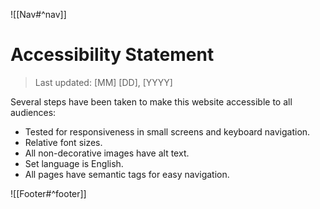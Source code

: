![[Nav#^nav]]

# Accessibility Statement
> Last updated: [MM] [DD], [YYYY]

Several steps have been taken to make this website accessible to all audiences:
- Tested for responsiveness in small screens and keyboard navigation.
- Relative font sizes.
- All non-decorative images have alt text.
- Set language is English.
- All pages have semantic tags for easy navigation.

![[Footer#^footer]]